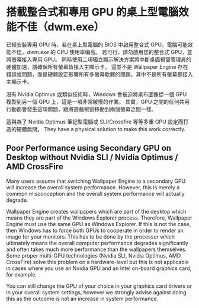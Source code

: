 # 搭載整合式和專用 GPU 的桌上型電腦效能不佳（dwm.exe）

已經安裝專用 GPU 時，若在桌上型電腦的 BIOS 中啟用整合式 GPU，電腦可能效能不佳，*dwm.exe* 的 CPU 使用率偏高。 若可行，請勿啟用您的整合式 GPU，並將螢幕接入專用 GPU。 同時使用二項獨立顯示解決方案將中斷桌面視窗管理員的硬體加速，請確保所有螢幕皆接入主顯示卡。 這並不是 Wallpaper Engine 存在錯誤或問題，而是硬體設定影響所有多螢幕軟體的問題，其中不是所有螢幕都接入主顯示卡。

沒有 Nvidia Optimus 或類似技術時，Windows 會被迫將桌布圖像從一個 GPU 複製到另一個 GPU 上，這是一項非常緩慢的作業。 其實，GPU 之間的任何共用行動都會發生這項問題，跟將遊戲視窗移動到兩個螢幕之間一樣。

這與為了 Nvidia Optimus 筆記型電腦或 SLI/Crossfire 等等多重 GPU 設定而打造的硬體無關。 They have a physical solution to make this work correctly.

## Poor Performance using Secondary GPU on Desktop without Nvidia SLI / Nvidia Optimus / AMD CrossFire

Many users assume that switching Wallpaper Engine to a secondary GPU will increase the overall system performance. However, this is merely a common misconception and the overall system performance will actually degrade.

Wallpaper Engine creates wallpapers which are part of the desktop which means they are part of the Windows Explorer process. Therefore, Wallpaper Engine must use the same GPU as Windows Explorer. If this is not the case, then Windows has to force both GPUs to cooperate in order to render an image for your monitors. This has to be done by the processor which ultimately means the overall computer performance degrades significantly and often takes much more performance than the wallpapers themselves. Some proper multi-GPU technologies (Nvidia SLI, Nvidia Optimus, AMD CrossFire) solve this problem on a hardware-level but this is not applicable in cases where you use an Nvidia GPU and an Intel on-board graphics card, for example.

You can still change the GPU of your choice in your graphics card drivers or in your overall system settings, however we strongly advise against doing this as the outcome is not an increase in system performance.